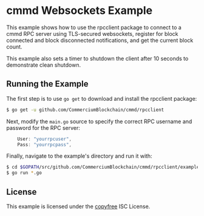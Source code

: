 cmmd Websockets Example
=======================

This example shows how to use the rpcclient package to connect to a cmmd RPC
server using TLS-secured websockets, register for block connected and block
disconnected notifications, and get the current block count.

This example also sets a timer to shutdown the client after 10 seconds to
demonstrate clean shutdown.

## Running the Example

The first step is to use `go get` to download and install the rpcclient package:

```bash
$ go get -u github.com/CommerciumBlockchain/cmmd/rpcclient
```

Next, modify the `main.go` source to specify the correct RPC username and
password for the RPC server:

```Go
	User: "yourrpcuser",
	Pass: "yourrpcpass",
```

Finally, navigate to the example's directory and run it with:

```bash
$ cd $GOPATH/src/github.com/CommerciumBlockchain/cmmd/rpcclient/examples/cmmdwebsockets
$ go run *.go
```

## License

This example is licensed under the [copyfree](http://copyfree.org) ISC License.
